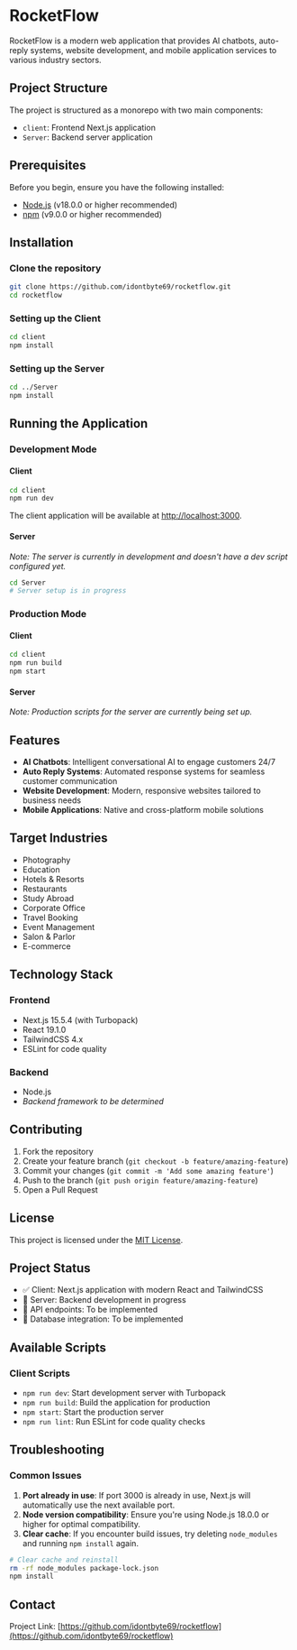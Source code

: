 # RocketFlow

RocketFlow is a modern web application that provides AI chatbots, auto-reply systems, website development, and mobile application services to various industry sectors.

## Project Structure

The project is structured as a monorepo with two main components:
- `client`: Frontend Next.js application
- `Server`: Backend server application

## Prerequisites

Before you begin, ensure you have the following installed:
- [Node.js](https://nodejs.org/) (v18.0.0 or higher recommended)
- [npm](https://www.npmjs.com/) (v9.0.0 or higher recommended)

## Installation

### Clone the repository

```bash
git clone https://github.com/idontbyte69/rocketflow.git
cd rocketflow
```

### Setting up the Client

```bash
cd client
npm install
```

### Setting up the Server

```bash
cd ../Server
npm install
```

## Running the Application

### Development Mode

#### Client

```bash
cd client
npm run dev
```

The client application will be available at [http://localhost:3000](http://localhost:3000).

#### Server

*Note: The server is currently in development and doesn't have a dev script configured yet.*

```bash
cd Server
# Server setup is in progress
```

### Production Mode

#### Client

```bash
cd client
npm run build
npm start
```

#### Server

*Note: Production scripts for the server are currently being set up.*

## Features

- **AI Chatbots**: Intelligent conversational AI to engage customers 24/7
- **Auto Reply Systems**: Automated response systems for seamless customer communication
- **Website Development**: Modern, responsive websites tailored to business needs
- **Mobile Applications**: Native and cross-platform mobile solutions

## Target Industries

- Photography
- Education
- Hotels & Resorts
- Restaurants
- Study Abroad
- Corporate Office
- Travel Booking
- Event Management
- Salon & Parlor
- E-commerce

## Technology Stack

### Frontend
- Next.js 15.5.4 (with Turbopack)
- React 19.1.0
- TailwindCSS 4.x
- ESLint for code quality

### Backend
- Node.js
- *Backend framework to be determined*

## Contributing

1. Fork the repository
2. Create your feature branch (`git checkout -b feature/amazing-feature`)
3. Commit your changes (`git commit -m 'Add some amazing feature'`)
4. Push to the branch (`git push origin feature/amazing-feature`)
5. Open a Pull Request

## License

This project is licensed under the [MIT License](LICENSE).

## Project Status

- ✅ Client: Next.js application with modern React and TailwindCSS
- 🚧 Server: Backend development in progress
- 🚧 API endpoints: To be implemented
- 🚧 Database integration: To be implemented

## Available Scripts

### Client Scripts
- `npm run dev`: Start development server with Turbopack
- `npm run build`: Build the application for production
- `npm start`: Start the production server
- `npm run lint`: Run ESLint for code quality checks

## Troubleshooting

### Common Issues

1. **Port already in use**: If port 3000 is already in use, Next.js will automatically use the next available port.
2. **Node version compatibility**: Ensure you're using Node.js 18.0.0 or higher for optimal compatibility.
3. **Clear cache**: If you encounter build issues, try deleting `node_modules` and running `npm install` again.

```bash
# Clear cache and reinstall
rm -rf node_modules package-lock.json
npm install
```

## Contact

Project Link: [https://github.com/idontbyte69/rocketflow](https://github.com/idontbyte69/rocketflow)
